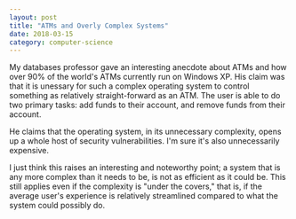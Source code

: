 ```yaml
---
layout: post
title: "ATMs and Overly Complex Systems"
date: 2018-03-15
category: computer-science
---
```


<link rel="stylesheet" type="text/css"  href="/keiths-site/css/main.css">

My databases professor gave an interesting anecdote about ATMs and how over 90% of the world's ATMs currently run on Windows XP. His claim was that it is unessary for such a complex operating system to control something as relatively straight-forward as an ATM. The user is able to do two primary tasks: add funds to their account, and remove funds from their account.

He claims that the operating system, in its unnecessary complexity, opens up a whole host of security vulnerabilities. I'm sure it's also unnecessarily expensive.

I just think this raises an interesting and noteworthy point; a system that is any more complex than it needs to be, is not as efficient as it could be. This still applies even if the complexity is "under the covers," that is, if the average user's experience is relatively streamlined compared to what the system could possibly do.